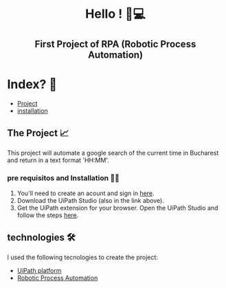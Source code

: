 <h1 align="center"> Hello ! 🤖💻 </h1>

<h2 align="center"> First Project of RPA (Robotic Process Automation)</h2>

# Index? 🔖
- [Project](#the-projeto-)
- [installation](#pre-requisitos-and-instalation)

## The Project 📈
This project will automate a google search of the current time in Bucharest and return in a text format 'HH:MM'.

### pre requisitos and Installation 📝🔧
1) You'll need to create an acount and sign in <a href="https://cloud.uipath.com/inatewaxkxuo/portal_/home">here</a>. 
2) Download the UiPath Studio (also in the link above). 
3) Get the UiPath extension for your browser. Open the UiPath Studio and follow the steps <a href="https://cloud.uipath.com/inatewaxkxuo/portal_/home">here</a>.

## technologies 🛠 
I used the following tecnologies to create the project:
- [UiPath platform](https://www.uipath.com/)
- [Robotic Process Automation](https://www.google.com/search?q=RPA&sxsrf=AOaemvKZEBMaijv4ck7mcWTKXu9zPsUczQ%3A1635965074134&ei=ktiCYbe1B6DX1sQP34qzgA0&oq=RPA&gs_lcp=Cgdnd3Mtd2l6EAMyBwgAELEDEEMyBQgAEIAEMgQIABBDMgQIABBDMggIABCABBCxAzIFCAAQgAQyCwguEIAEEMcBEK8BMgUIABCABDIECAAQQzIECAAQQzoECCMQJzoOCC4QgAQQsQMQxwEQrwE6CAguEIAEELEDSgQIQRgAUM5CWJhEYOFFaABwAngAgAGHAYgB_gKSAQMwLjOYAQCgAQHAAQE&sclient=gws-wiz&ved=0ahUKEwi3xu7o7PzzAhWgq5UCHV_FDNAQ4dUDCA4&uact=5)
